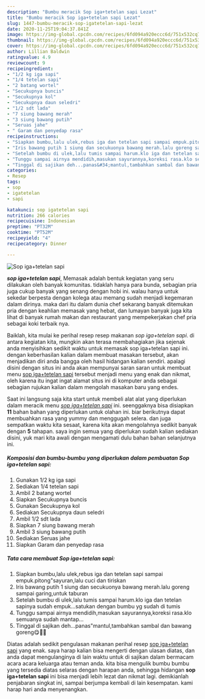 ```yaml
---
description: "Bumbu meracik Sop iga+tetelan sapi Lezat"
title: "Bumbu meracik Sop iga+tetelan sapi Lezat"
slug: 1447-bumbu-meracik-sop-igatetelan-sapi-lezat
date: 2020-11-25T19:04:37.841Z
image: https://img-global.cpcdn.com/recipes/6fd094a920eccc6d/751x532cq70/sop-igatetelan-sapi-foto-resep-utama.jpg
thumbnail: https://img-global.cpcdn.com/recipes/6fd094a920eccc6d/751x532cq70/sop-igatetelan-sapi-foto-resep-utama.jpg
cover: https://img-global.cpcdn.com/recipes/6fd094a920eccc6d/751x532cq70/sop-igatetelan-sapi-foto-resep-utama.jpg
author: Lillian Baldwin
ratingvalue: 4.9
reviewcount: 9
recipeingredient:
- "1/2 kg iga sapi"
- "1/4 tetelan sapi"
- "2 batang wortel"
- "Secukupnya buncis"
- "Secukupnya kol"
- "Secukupnya daun seledri"
- "1/2 sdt lada"
- "7 siung bawang merah"
- "3 siung bawang putih"
- "Seruas jahe"
- " Garam dan penyedap rasa"
recipeinstructions:
- "Siapkan bumbu,lalu ulek,rebus iga dan tetelan sapi sampai empuk.pitong&#34;sayuran,lalu cuci dan tiriskan"
- "Iris bawang putih 1 siung dan secukuonya bawang merah.lalu goreng sampai garing,untuk taburan"
- "Setelah bumbu di ulek,lalu tumis sampai harum.klo iga dan tetelan sapinya sudah empuk...satukan dengan bumbu yg sudah di tumis"
- "Tunggu sampai airnya mendidih,masukan sayurannya,koreksi rasa.klo semuanya sudah mantap..."
- "Tinggal di sajikan deh...panas&#34;mantul,tambahkan sambal dan bawang goreng😋🤤🤤"
categories:
- Resep
tags:
- sop
- igatetelan
- sapi

katakunci: sop igatetelan sapi 
nutrition: 266 calories
recipecuisine: Indonesian
preptime: "PT32M"
cooktime: "PT52M"
recipeyield: "4"
recipecategory: Dinner

---
```



![Sop iga+tetelan sapi](https://img-global.cpcdn.com/recipes/6fd094a920eccc6d/751x532cq70/sop-igatetelan-sapi-foto-resep-utama.jpg)

<b><i>sop iga+tetelan sapi</i></b>, Memasak adalah bentuk kegiatan yang seru dilakukan oleh banyak komunitas. tidaklah hanya para bunda, sebagian pria juga cukup banyak yang senang dengan hobi ini. walau hanya untuk sekedar berpesta dengan kolega atau memang sudah menjadi kegemaran dalam dirinya. maka dari itu dalam dunia chef sekarang banyak ditemukan pria dengan keahlian memasak yang hebat, dan lumayan banyak juga kita lihat di banyak rumah makan dan restaurant yang mempekerjakan chef pria sebagai koki terbaik nya.

Baiklah, kita mulai ke perihal resep resep makanan <i>sop iga+tetelan sapi</i>. di antara kegiatan kita, mungkin akan terasa membahagiakan jika sejenak anda menyisihkan sedikit waktu untuk memasak sop iga+tetelan sapi ini. dengan keberhasilan kalian dalam membuat masakan tersebut, akan menjadikan diri anda bangga oleh hasil hidangan kalian sendiri. apalagi disini dengan situs ini anda akan mempunyai saran saran untuk membuat menu <u>sop iga+tetelan sapi</u> tersebut menjadi menu yang enak dan nikmat, oleh karena itu ingat ingat alamat situs ini di komputer anda sebagai sebagian rujukan kalian dalam mengolah masakan baru yang endes.




Saat ini langsung saja kita start untuk membeli alat alat yang diperlukan dalam meracik menu <u><i>sop iga+tetelan sapi</i></u> ini. seenggaknya bisa disiapkan <b>11</b> bahan bahan yang diperlukan untuk olahan ini. biar berikutnya dapat membuahkan rasa yang yummy dan menggugah selera. dan juga sempatkan waktu kita sesaat, karena kita akan mengolahnya sedikit banyak dengan <b>5</b> tahapan. saya ingin semua yang diperlukan sudah kalian sediakan disini, yuk mari kita awali dengan mengamati dulu bahan bahan selanjutnya ini.

<!--inarticleads1-->

##### Komposisi dan bumbu-bumbu yang diperlukan dalam pembuatan Sop iga+tetelan sapi:

1. Gunakan 1/2 kg iga sapi
1. Sediakan 1/4 tetelan sapi
1. Ambil 2 batang wortel
1. Siapkan Secukupnya buncis
1. Gunakan Secukupnya kol
1. Sediakan Secukupnya daun seledri
1. Ambil 1/2 sdt lada
1. Siapkan 7 siung bawang merah
1. Ambil 3 siung bawang putih
1. Sediakan Seruas jahe
1. Siapkan  Garam dan penyedap rasa




<!--inarticleads2-->

##### Tata cara membuat Sop iga+tetelan sapi:

1. Siapkan bumbu,lalu ulek,rebus iga dan tetelan sapi sampai empuk.pitong&#34;sayuran,lalu cuci dan tiriskan
1. Iris bawang putih 1 siung dan secukuonya bawang merah.lalu goreng sampai garing,untuk taburan
1. Setelah bumbu di ulek,lalu tumis sampai harum.klo iga dan tetelan sapinya sudah empuk...satukan dengan bumbu yg sudah di tumis
1. Tunggu sampai airnya mendidih,masukan sayurannya,koreksi rasa.klo semuanya sudah mantap...
1. Tinggal di sajikan deh...panas&#34;mantul,tambahkan sambal dan bawang goreng😋🤤🤤




Diatas adalah sedikit pengulasan makanan perihal resep <u>sop iga+tetelan sapi</u> yang enak. saya harap kalian bisa mengerti dengan ulasan diatas, dan anda dapat mengulanginya di lain waktu untuk di sajikan dalam bermacam acara acara keluarga atau teman anda. kita bisa mengulik bumbu bumbu yang tersedia diatas selaras dengan harapan anda, sehingga hidangan <b>sop iga+tetelan sapi</b> ini bisa menjadi lebih lezat dan nikmat lagi. demikianlah penjabaran singkat ini, sampai berjumpa kembali di lain kesempatan. kami harap hari anda menyenangkan.
